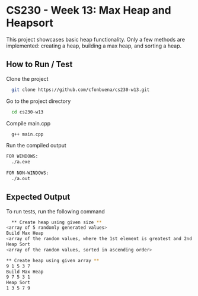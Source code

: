 
# CS230 - Week 13: Max Heap and Heapsort 

This project showcases basic heap functionality. Only a few methods are implemented: creating a heap, building a max heap, and sorting a heap.

## How to Run / Test

Clone the project

```bash
  git clone https://github.com/cfonbuena/cs230-w13.git
```

Go to the project directory

```bash
  cd cs230-w13
```

Compile main.cpp
```bash
  g++ main.cpp
```

Run the compiled output
```bash
FOR WINDOWS:
  ./a.exe
  
FOR NON-WINDOWS:
  ./a.out
```


## Expected Output

To run tests, run the following command

```bash
  ** Create heap using given size **
<array of 5 randomly generated values>
Build Max Heap
<array of the random values, where the 1st element is greatest and 2nd is less than or equal to>
Heap Sort
<array of the random values, sorted in ascending order>

** Create heap using given array **
9 1 5 3 7
Build Max Heap
9 7 5 3 1
Heap Sort
1 3 5 7 9
```

